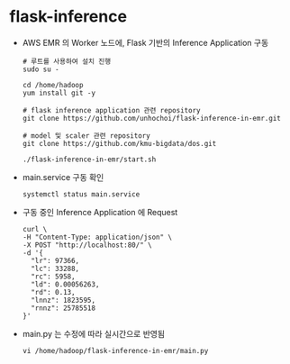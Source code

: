 # flask-inference

- AWS EMR 의 Worker 노드에, Flask 기반의 Inference Application 구동

  ```
  # 루트를 사용하여 설치 진행
  sudo su -

  cd /home/hadoop
  yum install git -y
  
  # flask inference application 관련 repository
  git clone https://github.com/unhochoi/flask-inference-in-emr.git
  
  # model 및 scaler 관련 repository
  git clone https://github.com/kmu-bigdata/dos.git
  
  ./flask-inference-in-emr/start.sh
  ```
- main.service 구동 확인

  ```
  systemctl status main.service
  ```

- 구동 중인 Inference Application 에 Request
  ```
  curl \
  -H "Content-Type: application/json" \
  -X POST "http://localhost:80/" \
  -d '{
    "lr": 97366,
    "lc": 33288,
    "rc": 5958,
    "ld": 0.00056263,
    "rd": 0.13,
    "lnnz": 1823595,
    "rnnz": 25785518
  }' 
  ```

- main.py 는 수정에 따라 실시간으로 반영됨

  ```
  vi /home/hadoop/flask-inference-in-emr/main.py
  ```
